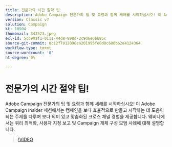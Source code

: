 ```yaml
---
title: 전문가의 시간 절약 팁
description: Adobe Campaign 전문가의 팁 및 요령과 함께 새해를 시작하십시오! 이 Adobe Campaign Insider 세션에서는 보다 효율적인 작업을 수행하는 데 도움이 되는 주제를 다룹니다. (설명은 60~160자 사이여야 함)
version: Classic v7
solution: Campaign
kt: 10504
thumbnail: 343523.jpeg
exl-id: 5cb90af1-0111-44d8-898d-2c9d6e6bb85c
source-git-commit: 8c12f7012098ea201995fe0d8c680b62a4124364
workflow-type: tm+mt
source-wordcount: '0'
ht-degree: 0%

---
```


# 전문가의 시간 절약 팁!

Adobe Campaign 전문가의 팁 및 요령과 함께 새해를 시작하십시오! 이 Adobe Campaign Insider 세션에서는 캠페인을 보다 효율적으로 만들고 시작하는 데 도움이 되는 주제를 다루며 보다 의미 있고 맞춤화된 크로스 채널 경험을 제공합니다. 웨비나에서는 쿼리 최적화, 사용자 지정 보고 및 Campaign 개체 구성 모범 사례에 대해 설명합니다.

>[!VIDEO](https://video.tv.adobe.com/v/343523/?quality=12&learn=on)
